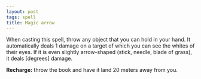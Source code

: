 ```yaml
---
layout: post
tags: spell
title: Magic arrow
---
```

When casting this spell, throw any object that you can hold in your hand. It automatically deals 1 damage on a target of which you can see the whites of their eyes. If it is even slightly arrow-shaped (stick, needle, blade of grass), it deals [degrees] damage.

<b>Recharge:</b> throw the book and have it land 20 meters away from you.

